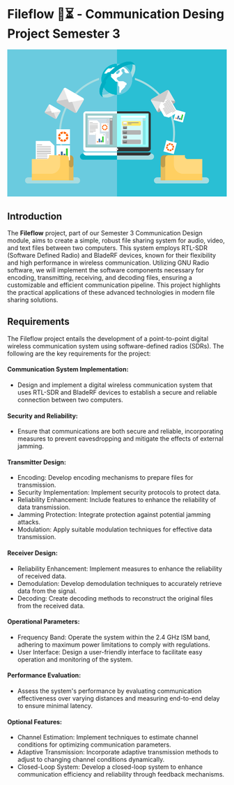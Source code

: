 # Fileflow 📂⏳ - Communication Desing Project Semester 3 
![file share](https://github.com/maduwanthasl/Fileflow-Communication-Desing-Project-Semester-3/blob/main/Pictures/R.png)
## Introduction

The **Fileflow** project, part of our Semester 3 Communication Design module, aims to create a simple, robust file sharing system for audio, video, and text files between two computers. This system employs RTL-SDR (Software Defined Radio) and BladeRF devices, known for their flexibility and high performance in wireless communication. Utilizing GNU Radio software, we will implement the software components necessary for encoding, transmitting, receiving, and decoding files, ensuring a customizable and efficient communication pipeline. This project highlights the practical applications of these advanced technologies in modern file sharing solutions.

## Requirements

The Fileflow project entails the development of a point-to-point digital wireless communication system using software-defined radios (SDRs). The following are the key requirements for the project:

#### Communication System Implementation:
- Design and implement a digital wireless communication system that uses RTL-SDR and BladeRF devices to establish a secure and reliable connection between two computers.
#### Security and Reliability:
- Ensure that communications are both secure and reliable, incorporating measures to prevent eavesdropping and mitigate the effects of external jamming.
#### Transmitter Design:
- Encoding: Develop encoding mechanisms to prepare files for transmission.
- Security Implementation: Implement security protocols to protect data.
- Reliability Enhancement: Include features to enhance the reliability of data transmission.
- Jamming Protection: Integrate protection against potential jamming attacks.
- Modulation: Apply suitable modulation techniques for effective data transmission.
#### Receiver Design:
- Reliability Enhancement: Implement measures to enhance the reliability of received data.
- Demodulation: Develop demodulation techniques to accurately retrieve data from the signal.
- Decoding: Create decoding methods to reconstruct the original files from the received data.

#### Operational Parameters:
- Frequency Band: Operate the system within the 2.4 GHz ISM band, adhering to maximum power limitations to comply with regulations.
- User Interface: Design a user-friendly interface to facilitate easy operation and monitoring of the system.

#### Performance Evaluation:
- Assess the system's performance by evaluating communication effectiveness over varying distances and measuring end-to-end delay to ensure minimal latency.

#### Optional Features:

- Channel Estimation: Implement techniques to estimate channel conditions for optimizing communication parameters.
- Adaptive Transmission: Incorporate adaptive transmission methods to adjust to changing channel conditions dynamically.
- Closed-Loop System: Develop a closed-loop system to enhance communication efficiency and reliability through feedback mechanisms.

